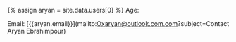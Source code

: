 {% assign aryan = site.data.users[0] %}
Age: <span id="year-of-birth"></span>

Email: [{{aryan.email}}](mailto:Oxaryan@outlook.com.com?subject=Contact Aryan Ebrahimpour)

<script>document.addEventListener("DOMContentLoaded", function(event) { const birthday = new Date("22 Dec 1997");const ageDifMs = Date.now() - birthday.getTime();const ageDate = new Date(ageDifMs);const result =  Math.abs(ageDate.getUTCFullYear() - 1970);document.getElementById("year-of-birth").innerHTML = result;});</script>